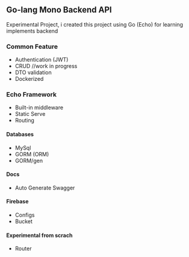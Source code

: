 ## Go-lang Mono Backend API

Experimental Project, i created this project using Go (Echo) for learning implements backend

### Common Feature

- Authentication (JWT)
- CRUD //work in progress
- DTO validation
- Dockerized

### Echo Framework

- Built-in middleware
- Static Serve
- Routing

#### Databases

- MySql
- GORM (ORM)
- GORM/gen

#### Docs

- Auto Generate Swagger


#### Firebase 
- Configs
- Bucket 

#### Experimental from scrach

- Router
